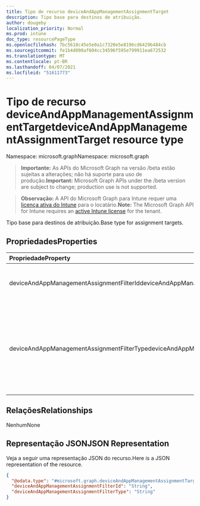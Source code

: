 ```yaml
---
title: Tipo de recurso deviceAndAppManagementAssignmentTarget
description: Tipo base para destinos de atribuição.
author: dougeby
localization_priority: Normal
ms.prod: intune
doc_type: resourcePageType
ms.openlocfilehash: 7bc5618c45e5e0a1c7320e5e8196cd6429b484cb
ms.sourcegitcommit: fe1b4d098af604cc34596f595e799911ea672532
ms.translationtype: MT
ms.contentlocale: pt-BR
ms.lasthandoff: 04/07/2021
ms.locfileid: "51611773"
---
```

# <a name="deviceandappmanagementassignmenttarget-resource-type"></a><span data-ttu-id="ceee7-103">Tipo de recurso deviceAndAppManagementAssignmentTarget</span><span class="sxs-lookup"><span data-stu-id="ceee7-103">deviceAndAppManagementAssignmentTarget resource type</span></span>

<span data-ttu-id="ceee7-104">Namespace: microsoft.graph</span><span class="sxs-lookup"><span data-stu-id="ceee7-104">Namespace: microsoft.graph</span></span>

> <span data-ttu-id="ceee7-105">**Importante:** As APIs do Microsoft Graph na versão /beta estão sujeitas a alterações; não há suporte para uso de produção.</span><span class="sxs-lookup"><span data-stu-id="ceee7-105">**Important:** Microsoft Graph APIs under the /beta version are subject to change; production use is not supported.</span></span>

> <span data-ttu-id="ceee7-106">**Observação:** A API do Microsoft Graph para Intune requer uma [licença ativa do Intune](https://go.microsoft.com/fwlink/?linkid=839381) para o locatário.</span><span class="sxs-lookup"><span data-stu-id="ceee7-106">**Note:** The Microsoft Graph API for Intune requires an [active Intune license](https://go.microsoft.com/fwlink/?linkid=839381) for the tenant.</span></span>

<span data-ttu-id="ceee7-107">Tipo base para destinos de atribuição.</span><span class="sxs-lookup"><span data-stu-id="ceee7-107">Base type for assignment targets.</span></span>

## <a name="properties"></a><span data-ttu-id="ceee7-108">Propriedades</span><span class="sxs-lookup"><span data-stu-id="ceee7-108">Properties</span></span>
|<span data-ttu-id="ceee7-109">Propriedade</span><span class="sxs-lookup"><span data-stu-id="ceee7-109">Property</span></span>|<span data-ttu-id="ceee7-110">Tipo</span><span class="sxs-lookup"><span data-stu-id="ceee7-110">Type</span></span>|<span data-ttu-id="ceee7-111">Descrição</span><span class="sxs-lookup"><span data-stu-id="ceee7-111">Description</span></span>|
|:---|:---|:---|
|<span data-ttu-id="ceee7-112">deviceAndAppManagementAssignmentFilterId</span><span class="sxs-lookup"><span data-stu-id="ceee7-112">deviceAndAppManagementAssignmentFilterId</span></span>|<span data-ttu-id="ceee7-113">String</span><span class="sxs-lookup"><span data-stu-id="ceee7-113">String</span></span>|<span data-ttu-id="ceee7-114">A ID do filtro para a atribuição de destino.</span><span class="sxs-lookup"><span data-stu-id="ceee7-114">The Id of the filter for the target assignment.</span></span>|
|<span data-ttu-id="ceee7-115">deviceAndAppManagementAssignmentFilterType</span><span class="sxs-lookup"><span data-stu-id="ceee7-115">deviceAndAppManagementAssignmentFilterType</span></span>|[<span data-ttu-id="ceee7-116">deviceAndAppManagementAssignmentFilterType</span><span class="sxs-lookup"><span data-stu-id="ceee7-116">deviceAndAppManagementAssignmentFilterType</span></span>](../resources/intune-devices-deviceandappmanagementassignmentfiltertype.md)|<span data-ttu-id="ceee7-117">O tipo de filtro da atribuição de destino ou seja, Excluir ou Incluir.</span><span class="sxs-lookup"><span data-stu-id="ceee7-117">The type of filter of the target assignment i.e. Exclude or Include.</span></span> <span data-ttu-id="ceee7-118">Os valores possíveis são: `none`, `include`, `exclude`.</span><span class="sxs-lookup"><span data-stu-id="ceee7-118">Possible values are: `none`, `include`, `exclude`.</span></span>|

## <a name="relationships"></a><span data-ttu-id="ceee7-119">Relações</span><span class="sxs-lookup"><span data-stu-id="ceee7-119">Relationships</span></span>
<span data-ttu-id="ceee7-120">Nenhum</span><span class="sxs-lookup"><span data-stu-id="ceee7-120">None</span></span>

## <a name="json-representation"></a><span data-ttu-id="ceee7-121">Representação JSON</span><span class="sxs-lookup"><span data-stu-id="ceee7-121">JSON Representation</span></span>
<span data-ttu-id="ceee7-122">Veja a seguir uma representação JSON do recurso.</span><span class="sxs-lookup"><span data-stu-id="ceee7-122">Here is a JSON representation of the resource.</span></span>
<!-- {
  "blockType": "resource",
  "@odata.type": "microsoft.graph.deviceAndAppManagementAssignmentTarget"
}
-->
``` json
{
  "@odata.type": "#microsoft.graph.deviceAndAppManagementAssignmentTarget",
  "deviceAndAppManagementAssignmentFilterId": "String",
  "deviceAndAppManagementAssignmentFilterType": "String"
}
```




